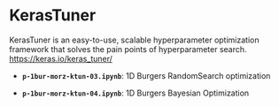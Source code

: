 # KerasTuner

KerasTuner is an easy-to-use, scalable hyperparameter optimization framework that solves the pain points of hyperparameter search. https://keras.io/keras_tuner/


- **`p-1bur-morz-ktun-03.ipynb`**: 1D Burgers RandomSearch optimization

- **`p-1bur-morz-ktun-04.ipynb`**: 1D Burgers Bayesian Optimization
